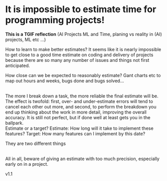 # It is impossible to estimate time for programming projects!

<b>This is a TGIF reflection</b>
(AI Projects ML and Time, planing vs reality in (AI) projects, ML etc ...)


How to learn to make better estimates?
It seems like it is nearly impossible to get close to a good time estimate on coding and delivery of projects because there are so many any number of issues and things not first anticipated.

How close can we be expected to reasonably estimate?
Gant charts etc to map out hours and weeks, bugs done and bugs solved...

<br>
The more I break down a task, the more reliable the final estimate will be. The effect is twofold: first, over- and under-estimate errors will tend to cancel each other out more, and second, to perform the breakdown you end up thinking about the work in more detail, improving the overall accuracy.
It is still not perfect, but if done well at least gets you in the ballpark.

<br>
Estimate or a target?
Estimate: How long will it take to implement these features?
Target: How many features can I implement by this date?

They are two different things

<br>
All in all, beware of giving an estimate with too much precision, especially early on in a project.


v1.1
